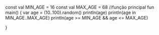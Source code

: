 const val MIN_AGE = 16
const val MAX_AGE = 68
//função principal
fun main() {
var age = (10..100).random()
println(age)
println(age in MIN_AGE..MAX_AGE)
println(age >= MIN_AGE && age <= MAX_AGE)
    
}